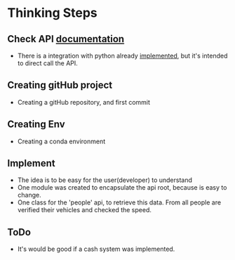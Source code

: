 # Thinking Steps

## Check API [documentation](https://swapi.co/)
* There is a integration with python already [implemented](https://github.com/phalt/swapi-python), but it's intended to direct call the API.

## Creating gitHub project
* Creating a gitHub repository, and first commit

## Creating Env 
* Creating a conda environment

## Implement
* The idea is to be easy for the user(developer) to understand
* One module was created to encapsulate the api root, because is easy to change.
* One class for the 'people' api, to retrieve this data. From all people are verified their vehicles and checked the speed.

## ToDo
* It's would be good if a cash system was implemented.
